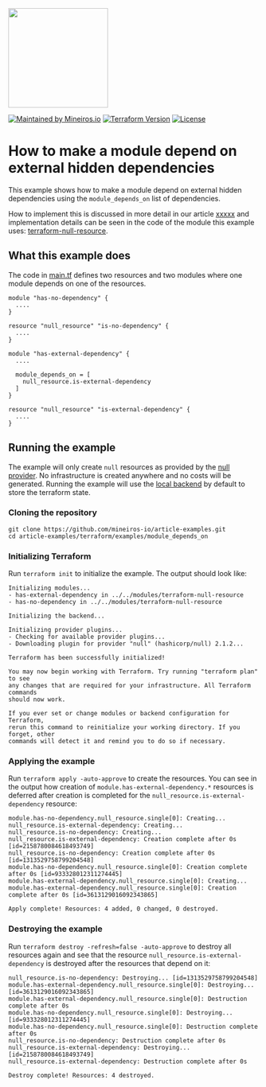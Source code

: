 <img src="https://i.imgur.com/t8IkKoZl.png" width="200"/>

[![Maintained by Mineiros.io](https://img.shields.io/badge/maintained%20by-mineiros.io-00607c.svg)](https://www.mineiros.io/ref=repo_article-examples)
[![Terraform Version](https://img.shields.io/badge/terraform-~%3E%200.12.20-brightgreen.svg)](https://github.com/hashicorp/terraform/releases)
[![License](https://img.shields.io/badge/License-Apache%202.0-brightgreen.svg)](https://opensource.org/licenses/Apache-2.0)

# How to make a module depend on external hidden dependencies

This example shows how to make a module depend on external hidden dependencies
using the `module_depends_on` list of dependencies.

How to implement this is discussed in more detail in our article
[xxxxx]() and implementation details can be seen in the code of the
module this example uses: [terraform-null-resource](../../modules/terraform-null-resource).

## What this example does
The code in [main.tf](main.tf) defines two resources and two modules where
one module depends on one of the resources.

```
module "has-no-dependency" {
  ....
}

resource "null_resource" "is-no-dependency" {
  ....
}

module "has-external-dependency" {
  ....

  module_depends_on = [
    null_resource.is-external-dependency
  ]
}

resource "null_resource" "is-external-dependency" {
  ....
}
```

## Running the example
The example will only create `null` resources as provided by the
[null provider](https://www.terraform.io/docs/providers/null/index.html).
No infrastructure is created anywhere and no costs will be generated.
Running the example will use the
[local backend](https://www.terraform.io/docs/backends/types/local.html)
by default to store the terraform state.

### Cloning the repository
```
git clone https://github.com/mineiros-io/article-examples.git
cd article-examples/terraform/examples/module_depends_on
```

### Initializing Terraform
Run `terraform init` to initialize the example. The output should look like:
```
Initializing modules...
- has-external-dependency in ../../modules/terraform-null-resource
- has-no-dependency in ../../modules/terraform-null-resource

Initializing the backend...

Initializing provider plugins...
- Checking for available provider plugins...
- Downloading plugin for provider "null" (hashicorp/null) 2.1.2...

Terraform has been successfully initialized!

You may now begin working with Terraform. Try running "terraform plan" to see
any changes that are required for your infrastructure. All Terraform commands
should now work.

If you ever set or change modules or backend configuration for Terraform,
rerun this command to reinitialize your working directory. If you forget, other
commands will detect it and remind you to do so if necessary.
```

### Applying the example
Run `terraform apply -auto-approve` to create the resources.
You can see in the output how creation of
`module.has-external-dependency.*` resources is deferred after creation is completed for the
`null_resource.is-external-dependency` resource:
```
module.has-no-dependency.null_resource.single[0]: Creating...
null_resource.is-external-dependency: Creating...
null_resource.is-no-dependency: Creating...
null_resource.is-external-dependency: Creation complete after 0s [id=2158780084618493749]
null_resource.is-no-dependency: Creation complete after 0s [id=1313529758799204548]
module.has-no-dependency.null_resource.single[0]: Creation complete after 0s [id=933328012311274445]
module.has-external-dependency.null_resource.single[0]: Creating...
module.has-external-dependency.null_resource.single[0]: Creation complete after 0s [id=3613129016092343865]

Apply complete! Resources: 4 added, 0 changed, 0 destroyed.
```

### Destroying the example
Run `terraform destroy -refresh=false -auto-approve` to destroy all resources again and see that
the resource `null_resource.is-external-dependency` is destroyed after the resources that depend on it:
```
null_resource.is-no-dependency: Destroying... [id=1313529758799204548]
module.has-external-dependency.null_resource.single[0]: Destroying... [id=3613129016092343865]
module.has-external-dependency.null_resource.single[0]: Destruction complete after 0s
module.has-no-dependency.null_resource.single[0]: Destroying... [id=933328012311274445]
module.has-no-dependency.null_resource.single[0]: Destruction complete after 0s
null_resource.is-no-dependency: Destruction complete after 0s
null_resource.is-external-dependency: Destroying... [id=2158780084618493749]
null_resource.is-external-dependency: Destruction complete after 0s

Destroy complete! Resources: 4 destroyed.
```
